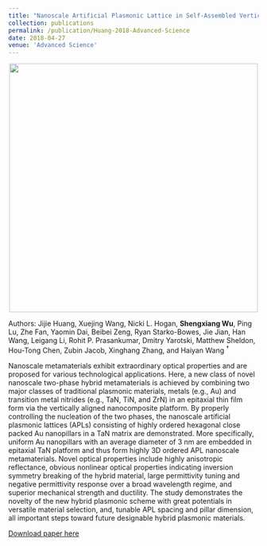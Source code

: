 ```yaml
---
title: "Nanoscale Artificial Plasmonic Lattice in Self-Assembled Vertically Aligned Nitride–Metal Hybrid Metamaterials"
collection: publications
permalink: /publication/Huang-2018-Advanced-Science
date: 2018-04-27
venue: 'Advanced Science'
---
```

<p align="center">
<img src="http://ShengxiangWuPlasmonic.github.io/images/TOC_5.jpg" width="500">
</p>  

Authors: Jijie Huang, Xuejing Wang, Nicki L. Hogan, **Shengxiang Wu**, Ping Lu, Zhe Fan, Yaomin Dai, Beibei Zeng, Ryan Starko-Bowes, Jie Jian, Han Wang, Leigang Li, Rohit P. Prasankumar, Dmitry Yarotski, Matthew Sheldon, Hou-Tong Chen, Zubin Jacob, Xinghang Zhang, and Haiyan Wang $^\dagger$

Nanoscale metamaterials exhibit extraordinary optical properties and are proposed for various technological applications. Here, a new class of novel nanoscale two-phase hybrid metamaterials is achieved by combining two major classes of traditional plasmonic materials, metals (e.g., Au) and transition metal nitrides (e.g., TaN, TiN, and ZrN) in an epitaxial thin film form via the vertically aligned nanocomposite platform. By properly controlling the nucleation of the two phases, the nanoscale artificial plasmonic lattices (APLs) consisting of highly ordered hexagonal close packed Au nanopillars in a TaN matrix are demonstrated. More specifically, uniform Au nanopillars with an average diameter of 3 nm are embedded in epitaxial TaN platform and thus form highly 3D ordered APL nanoscale metamaterials. Novel optical properties include highly anisotropic reflectance, obvious nonlinear optical properties indicating inversion symmetry breaking of the hybrid material, large permittivity tuning and negative permittivity response over a broad wavelength regime, and superior mechanical strength and ductility. The study demonstrates the novelty of the new hybrid plasmonic scheme with great potentials in versatile material selection, and, tunable APL spacing and pillar dimension, all important steps toward future designable hybrid plasmonic materials.

[Download paper here](http://ShengxiangWuPlasmonic.github.io/files/Huang-2018-Advanced-Science.pdf)

